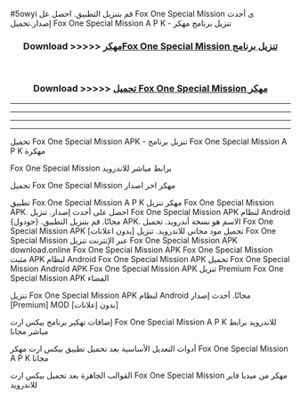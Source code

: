 #5owyi قم بتنزيل التطبيق. احصل عل Fox One Special Mission  ى أحدث إصدار.تحميل Fox One Special Mission  A P K - تنزيل برنامج مهكر



<div align="center">
<h3>Download >>>>> <a href="https://ar-sites.web.app/?ar= Fox One Special Mission ">مهكرFox One Special Mission  تنزيل برنامج</a></h3><br>

<h3>Download >>>>> <a href="https://ar-sites.web.app/?ar= Fox One Special Mission ">تحميل Fox One Special Mission  مهكر</a></h3>
</div>


----------------------------------------------------------

----------------------------------------------------------

----------------------------------------------------------

----------------------------------------------------------


تحميل Fox One Special Mission  APK - تنزيل برنامج Fox One Special Mission  A P K مهكرة

Fox One Special Mission  برابط مباشر للاندرويد

تحميل Fox One Special Mission  مهكر اخر اصدار

تطبيق Fox One Special Mission  A P K مهكر
تنزيل Fox One Special Mission  APK. احصل على أحدث إصدار.
تنزيل Fox One Special Mission  APK لنظام Android مجانًا.
قم بتنزيل التطبيق. {جودول} APK. الاسم هو نسخة أندرويد.
تحميل Fox One Special Mission  APK [بدون اعلانات]
تحميل مود مجاني للاندرويد.
تنزيل Fox One Special Mission  عبر الإنترنت
تنزيل Fox One Special Mission  APK
download.online Fox One Special Mission  APK
Fox One Special Mission  مثبت APK لنظام Android
Fox One Special Mission  APK
تحميل Fox One Special Mission  Android APK
Fox One Special Mission  APK تنزيل Premium
Fox One Special Mission  APK الفضاء

تنزيل Fox One Special Mission  APK لنظام Android مجانًا. أحدث إصدار [Premium] MOD [بدون إعلانات]

إضافات تهكير برنامج بيكس ارت Fox One Special Mission  A P K للاندرويد برابط مباشر مجانا

أدوات التعديل الأساسية بعد تحميل تطبيق بيكس ارت مهكر Fox One Special Mission  A P K مجانا

القوالب الجاهزة بعد تحميل بيكس ارت Fox One Special Mission  مهكر من ميديا فاير للاندرويد



